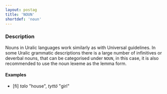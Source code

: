 ```yaml
---
layout: postag
title: 'NOUN'
shortdef: 'noun'
---
```


### Description

Nouns in Uralic languages work similarly as with Universal guidelines. In some
Uralic grammatic descriptions there is a large number of infinitives or deverbal
nouns, that can be categorised under `NOUN`, in this case, it is also
recommended to use the noun lexeme as the lemma form.

#### Examples

* [fi] _talo_ "house", _tyttö_ "girl"

<!-- Interlanguage links updated Po 6. listopadu 2023, 21:41:26 CET -->
